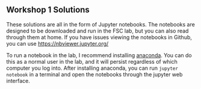 ## Workshop 1 Solutions
These solutions are all in the form of Jupyter notebooks. The notebooks are designed to be downloaded and run in the FSC lab, but you can also read through them at home. If you have issues viewing the notebooks in Github, you can use https://nbviewer.jupyter.org/

To run a notebook in the lab, I recommend installing [anaconda](https://www.anaconda.com/distribution/#download-section). You can do this as a normal user in the lab, and it will persist regardless of which computer you log into. After installing anaconda, you can run `jupyter notebook` in a terminal and open the notebooks through the jupyter web interface.
